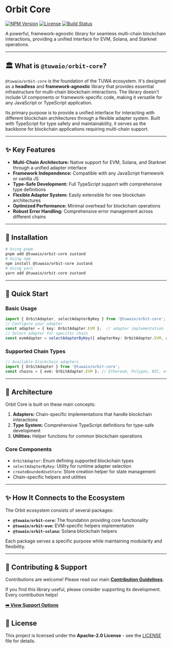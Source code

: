 # Orbit Core

[![NPM Version](https://img.shields.io/npm/v/@tuwaio/orbit-core.svg)](https://www.npmjs.com/package/@tuwaio/orbit-core)
[![License](https://img.shields.io/npm/l/@tuwaio/orbit-core.svg)](./LICENSE)
[![Build Status](https://img.shields.io/github/actions/workflow/status/TuwaIO/satellite-connect/release.yml?branch=main)](https://github.com/TuwaIO/satellite-connect/actions)

A powerful, framework-agnostic library for seamless multi-chain blockchain interactions, providing a unified interface for EVM, Solana, and Starknet operations.

---

## 🏛️ What is `@tuwaio/orbit-core`?

`@tuwaio/orbit-core` is the foundation of the TUWA ecosystem. It's designed as a **headless** and **framework-agnostic** library that provides essential infrastructure for multi-chain blockchain interactions. The library doesn't include UI components or framework-specific code, making it versatile for any JavaScript or TypeScript application.

Its primary purpose is to provide a unified interface for interacting with different blockchain architectures through a flexible adapter system. Built with TypeScript for type safety and maintainability, it serves as the backbone for blockchain applications requiring multi-chain support.

---

## ✨ Key Features

- **Multi-Chain Architecture:** Native support for EVM, Solana, and Starknet through a unified adapter interface
- **Framework Independence:** Compatible with any JavaScript framework or vanilla JS
- **Type-Safe Development:** Full TypeScript support with comprehensive type definitions
- **Flexible Adapter System:** Easily extensible for new blockchain architectures
- **Optimized Performance:** Minimal overhead for blockchain operations
- **Robust Error Handling:** Comprehensive error management across different chains

---

## 💾 Installation
```bash
# Using pnpm
pnpm add @tuwaio/orbit-core zustand
# Using npm
npm install @tuwaio/orbit-core zustand
# Using yarn
yarn add @tuwaio/orbit-core zustand
``` 

---

## 🚀 Quick Start

### Basic Usage
```typescript
import { OrbitAdapter, selectAdapterByKey } from '@tuwaio/orbit-core';
// Configure your adapter 
const adapter = { key: OrbitAdapter.EVM };  // adapter implementation
// Select adapter for specific chain 
const evmAdapter = selectAdapterByKey({ adapterKey: OrbitAdapter.EVM, adapter, });
``` 

### Supported Chain Types
```typescript
// Available blockchain adapters 
import { OrbitAdapter } from '@tuwaio/orbit-core';
const chains = { evm: OrbitAdapter.EVM }; // Ethereum, Polygon, BSC, etc. solana: OrbitAdapter.SOLANA, // Solana blockchain starknet: OrbitAdapter.Starknet // Starknet L2
``` 

---

## 🔧 Architecture

Orbit Core is built on these main concepts:

1. **Adapters:** Chain-specific implementations that handle blockchain interactions
2. **Type System:** Comprehensive TypeScript definitions for type-safe development
3. **Utilities:** Helper functions for common blockchain operations

### Core Components

- `OrbitAdapter`: Enum defining supported blockchain types
- `selectAdapterByKey`: Utility for runtime adapter selection
- `createBoundedUseStore`: Store creation helper for state management
- Chain-specific helpers and utilities

---

## ✨ How It Connects to the Ecosystem

The Orbit ecosystem consists of several packages:

- **`@tuwaio/orbit-core`:** The foundation providing core functionality
- **`@tuwaio/orbit-evm`:** EVM-specific helpers implementation
- **`@tuwaio/orbit-solana`:** Solana blockchain helpers

Each package serves a specific purpose while maintaining modularity and flexibility.

---

## 🤝 Contributing & Support

Contributions are welcome! Please read our main **[Contribution Guidelines](https://github.com/TuwaIO/workflows/blob/main/CONTRIBUTING.md)**.

If you find this library useful, please consider supporting its development. Every contribution helps!

[**➡️ View Support Options**](https://github.com/TuwaIO/workflows/blob/main/Donation.md)

## 📄 License

This project is licensed under the **Apache-2.0 License** - see the [LICENSE](./LICENSE) file for details.
